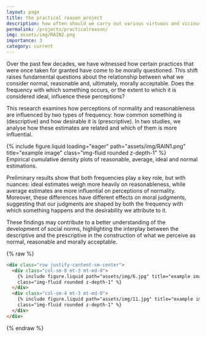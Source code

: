 ```yaml
---
layout: page
title: the practical reason project
description: how often should we carry out various virtuous and vicious behaviors?
permalink: /projects/practicalreason/
img: assets/img/RAIN2.png
importance: 3
category: current
---
```


Over the past few decades, we have witnessed how certain practices that were once taken for granted have come to be morally questioned. This shift raises fundamental questions about the relationship between what we consider normal, reasonable and, ultimately, morally acceptable. Does the frequency with which something occurs, or the extent to which it is considered ideal, influence these perceptions?

This research examines how perceptions of normality and reasonableness are influenced by two types of frequency: how common something is (descriptive) and how desirable it is (prescriptive). In two studies, we analyse how these estimates are related and which of them is more influential.

<div class="row">
    <div class="col-sm mt-3 mt-md-0">
        {% include figure.liquid loading="eager" path="assets/img/RAIN1.png" title="example image" class="img-fluid rounded z-depth-1" %}
    </div>
</div>
<div class="caption">
    Empirical cumulative density plots of reasonable, average, ideal and normal estimations.
</div>

Preliminary results show that both frequencies play a key role, but with nuances: ideal estimates weigh more heavily on reasonableness, while average estimates are more influential on perceptions of normality. Moreover, these differences have different effects on moral judgments, suggesting that our judgments are shaped by both the frequency with which something happens and the desirability we attribute to it.

These findings may contribute to a better understanding of the development of social norms, highlighting the interplay between the descriptive and the prescriptive in the construction of what we perceive as normal, reasonable and morally acceptable.

{% raw %}

```html
<div class="row justify-content-sm-center">
  <div class="col-sm-8 mt-3 mt-md-0">
    {% include figure.liquid path="assets/img/6.jpg" title="example image"
    class="img-fluid rounded z-depth-1" %}
  </div>
  <div class="col-sm-4 mt-3 mt-md-0">
    {% include figure.liquid path="assets/img/11.jpg" title="example image"
    class="img-fluid rounded z-depth-1" %}
  </div>
</div>
```

{% endraw %}
